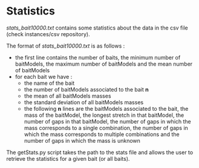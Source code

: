 # Statistics

*stats_bait10000.txt* contains some statistics about the data in the csv
file (check instances/csv repository).

The format of *stats_bait10000.txt* is as follows :
* the first line contains the number of baits, the minimum number of
  baitModels, the maximum number of baitModels and the mean number of
  baitModels
* for each bait we have :
    - the name of the bait
    - the number of baitModels associated to the bait **n**
    - the mean of all baitModels masses
    - the standard deviation of all baitModels masses
    - the following **n** lines are the baitModels associated to the bait, the
      mass of the baitModel, the longest stretch in that baitModel, the number
      of gaps in that baitModel, the number of gaps in which the mass
      corresponds to a single combination, the number of gaps in which the mass
      corresponds to multiple combinations and the number of gaps in which the
      mass is unknown

The getStats.py script takes the path to the stats file and allows the user to
retrieve the statistics for a given bait (or all baits).
